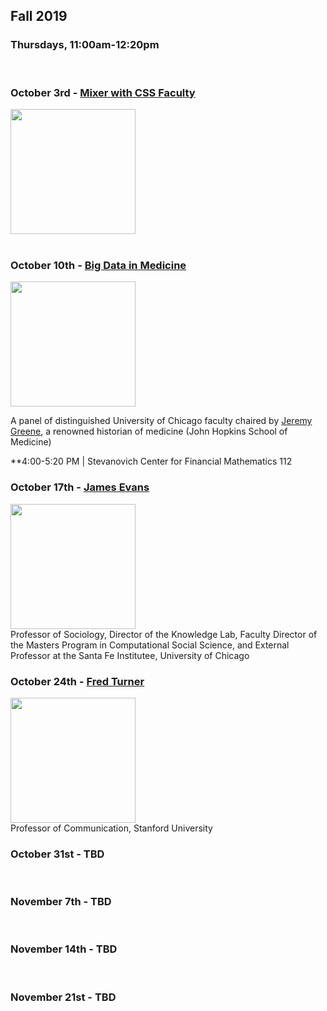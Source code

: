 
## Fall 2019

### Thursdays, 11:00am-12:20pm
<br>

### October 3rd - [Mixer with CSS Faculty](https://github.com/uchicago-computation-workshop/fall2019mixer)

<div><img src="https://avatars3.githubusercontent.com/u/32048906?s=200&v=4" width="200" height="200"></div>

<br>

### October 10th  - [Big Data in Medicine](https://github.com/uchicago-computation-workshop/Fall2019/tree/master/10-10_Big%20Data%20In%20Medicine)

<div><img src="https://www.hopkinshistoryofmedicine.org/sites/default/files/userfiles/14/20140521-10663-2.jpeg" height="200"></div>

A panel of distinguished University of Chicago faculty chaired by [Jeremy Greene](https://www.hopkinshistoryofmedicine.org/content/jeremy-greene), a renowned historian of medicine (John Hopkins School of Medicine)

**4:00-5:20 PM | Stevanovich Center for Financial Mathematics 112
<br>

### October 17th  - [James Evans](https://macss.uchicago.edu/directory/james-evans)
<div><img src="https://sociology.uchicago.edu/sites/sociology.uchicago.edu/files/styles/columnwidth-wider/public/uploads/images/1%20%284%29.jpg?itok=b1wuZWzi" height="200"></div>
Professor of Sociology, Director of the Knowledge Lab, Faculty Director of the Masters Program in Computational Social Science, and External Professor at the Santa Fe Institutee, University of Chicago
<br>

### October 24th  - [Fred Turner](https://fredturner.stanford.edu/)
<div><img src="http://fredturner.stanford.edu/wp-content/uploads/Fred-Turner-200-DPI-3-by-3.jpg" height="200"></div>
Professor of Communication, Stanford University
<br>


### October 31st  - TBD
<br>

### November 7th  - TBD
<br>

### November 14th  - TBD
<br>

### November 21st  - TBD
<br>

